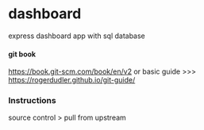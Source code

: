 # dashboard
express dashboard app with sql database

#### git book
https://book.git-scm.com/book/en/v2
or basic guide >>> https://rogerdudler.github.io/git-guide/

### Instructions
source control > pull from upstream
